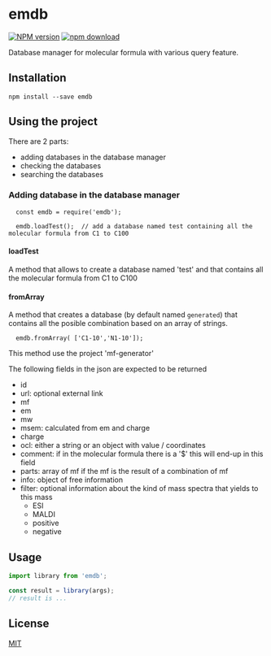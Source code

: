 # emdb

  [![NPM version][npm-image]][npm-url]
  [![npm download][download-image]][download-url]

Database manager for molecular formula with various query feature.

## Installation

`npm install --save emdb`

## Using the project

There are 2 parts: 
* adding databases in the database manager
* checking the databases
* searching the databases

### Adding database in the database manager

```
  const emdb = require('emdb');

  emdb.loadTest();  // add a database named test containing all the molecular formula from C1 to C100
```

#### loadTest

A method that allows to create a database named 'test' and that contains all the molecular formula from C1 to C100

#### fromArray

A method that creates a database (by default named `generated`) that contains all the posible combination based on an array of strings.

```
  emdb.fromArray( ['C1-10','N1-10']);
```

This method use the project 'mf-generator'


The following fields in the json are expected to be returned
* id
* url: optional external link
* mf
* em
* mw
* msem: calculated from em and charge
* charge
* ocl: either a string or an object with value / coordinates
* comment: if in the molecular formula there is a '$' this will end-up in this field
* parts: array of mf if the mf is the result of a combination of mf
* info: object of free information
* filter: optional information about the kind of mass spectra that yields to this mass
  * ESI
  * MALDI
  * positive
  * negative

## Usage

```js
import library from 'emdb';

const result = library(args);
// result is ...
```

## License

  [MIT](./LICENSE)

[npm-image]: https://img.shields.io/npm/v/emdb.svg?style=flat-square
[npm-url]: https://www.npmjs.com/package/emdb
[download-image]: https://img.shields.io/npm/dm/emdb.svg?style=flat-square
[download-url]: https://www.npmjs.com/package/emdb
